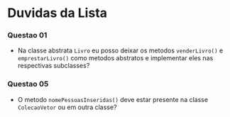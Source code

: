 # Duvidas da Lista

### Questao 01
* Na classe abstrata ```Livro``` eu posso deixar os metodos ```venderLivro()``` e ```emprestarLivro()``` como metodos abstratos e implementar eles nas respectivas subclasses?

### Questao 05
* O metodo ```nomePessoasInseridas()``` deve estar presente na classe ```ColecaoVetor``` ou em outra classe?
